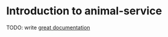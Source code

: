 # Introduction to animal-service

TODO: write [great documentation](http://jacobian.org/writing/what-to-write/)
